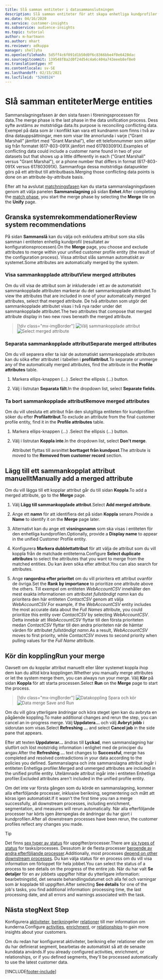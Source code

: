 ```yaml
---
title: Slå samman entiteter i datasammanslutningen
description: Slå samman entiteter för att skapa enhetliga kundprofiler.
ms.date: 04/16/2020
ms.service: customer-insights
ms.subservice: audience-insights
ms.topic: tutorial
author: m-hartmann
ms.author: mhart
ms.reviewer: adkuppa
manager: shellyha
ms.openlocfilehash: 5d5ff4c6f091d1b50d0f6c8366bbe4f0e6428dac
ms.sourcegitcommit: 139548f8a2d0f24d54c4a6c404a743eeeb8ef8e0
ms.translationtype: HT
ms.contentlocale: sv-SE
ms.lasthandoff: 02/15/2021
ms.locfileid: "5268524"
---
```

# <a name="merge-entities"></a><span data-ttu-id="42815-103">Slå samman entiteter</span><span class="sxs-lookup"><span data-stu-id="42815-103">Merge entities</span></span>

<span data-ttu-id="42815-104">Sammanslagningsfasen är den sista fasen i föreningsprocessen för data.</span><span class="sxs-lookup"><span data-stu-id="42815-104">The merge phase is the last phase in the data unification process.</span></span> <span data-ttu-id="42815-105">Dess syfte avstäms av motstridiga data.</span><span class="sxs-lookup"><span data-stu-id="42815-105">Its purpose is reconciling conflicting data.</span></span> <span data-ttu-id="42815-106">Exempel på data som är i konflikt kan vara ett kundnamn som finns i två av dina datauppsättningar, men som visar lite annorlunda i varje (“Grant Marshall” jämfört med “Grant Marshal”), eller ett telefonnummer som skiljer sig från formatet (617-803-091X jämfört med 617803091X).</span><span class="sxs-lookup"><span data-stu-id="42815-106">Examples of conflicting data could include a customer name found in two of your datasets but that shows up a little differently in each ("Grant Marshall" versus "Grant Marshal"), or a phone number that differs in format (617-803-091X versus 617803091X).</span></span> <span data-ttu-id="42815-107">Sammanfoga dessa motstridiga datapunkter görs på ett attribut till attributbasis.</span><span class="sxs-lookup"><span data-stu-id="42815-107">Merging those conflicting data points is done on an attribute-by-attribute basis.</span></span>

<span data-ttu-id="42815-108">Efter att ha avslutat [matchningsfasen](match-entities.md) kan du starta sammanslagningsfasen genom att välja panelen **Sammanslagning** på sidan **Enhet**.</span><span class="sxs-lookup"><span data-stu-id="42815-108">After completing the [match phase](match-entities.md), you start the merge phase by selecting the **Merge** tile on the **Unify** page.</span></span>

## <a name="review-system-recommendations"></a><span data-ttu-id="42815-109">Granska systemrekommendationer</span><span class="sxs-lookup"><span data-stu-id="42815-109">Review system recommendations</span></span>

<span data-ttu-id="42815-110">På sidan **Sammanslå** kan du välja och exkludera attribut som ska slås samman i entiteten enhetlig kundprofil (resultatet av konfigurationsprocessen).</span><span class="sxs-lookup"><span data-stu-id="42815-110">On the **Merge** page, you choose and exclude attributes to merge within your unified customer profile entity (the result of the configuration process).</span></span> <span data-ttu-id="42815-111">Vissa attribut slås samman automatiskt av systemet.</span><span class="sxs-lookup"><span data-stu-id="42815-111">Some attributes are automatically merged by the system.</span></span>

### <a name="view-merged-attributes"></a><span data-ttu-id="42815-112">Visa sammankopplade attribut</span><span class="sxs-lookup"><span data-stu-id="42815-112">View merged attributes</span></span>

<span data-ttu-id="42815-113">Om du vill visa de attribut som är inkluderade i ett av de automatiskt sammankopplade attributen markerar du det sammankopplade attributet.</span><span class="sxs-lookup"><span data-stu-id="42815-113">To view the attributes that are included in one of your automatically merged attributes, select that merged attribute.</span></span> <span data-ttu-id="42815-114">De två attributen som utgör det sammankopplade attributet visas i två nya rader under det sammankopplade attributet.</span><span class="sxs-lookup"><span data-stu-id="42815-114">The two attributes that compose that merged attribute display in two new rows beneath the merged attribute.</span></span>

> [!div class="mx-imgBorder"]
> <span data-ttu-id="42815-115">![Välj sammankopplade attribut](media/configure-data-merge-profile-attributes.png "Välj sammankopplade attribut")</span><span class="sxs-lookup"><span data-stu-id="42815-115">![Select merged attribute](media/configure-data-merge-profile-attributes.png "Select merged attribute")</span></span>

### <a name="separate-merged-attributes"></a><span data-ttu-id="42815-116">Separata sammankopplade attribut</span><span class="sxs-lookup"><span data-stu-id="42815-116">Separate merged attributes</span></span>

<span data-ttu-id="42815-117">Om du vill separera eller ta isär de automatiskt sammankopplade attributen kan du söka efter attributet i tabellen i **profilattribut**.</span><span class="sxs-lookup"><span data-stu-id="42815-117">To separate or unmerge any of the automatically merged attributes, find the attribute in the **Profile attributes** table.</span></span>

1. <span data-ttu-id="42815-118">Markera ellips-knappen (...) .</span><span class="sxs-lookup"><span data-stu-id="42815-118">Select the ellipsis (...) button.</span></span>
  
2. <span data-ttu-id="42815-119">Välj i listrutan **Separata fält**.</span><span class="sxs-lookup"><span data-stu-id="42815-119">In the dropdown list, select **Separate fields**.</span></span>

### <a name="remove-merged-attributes"></a><span data-ttu-id="42815-120">Ta bort sammankopplade attribut</span><span class="sxs-lookup"><span data-stu-id="42815-120">Remove merged attributes</span></span>

<span data-ttu-id="42815-121">Om du vill utesluta ett attribut från den slutgiltiga entiteten för kundprofilen söker du efter **Profilattribut**.</span><span class="sxs-lookup"><span data-stu-id="42815-121">To exclude an attribute from the final customer profile entity, find it in the **Profile attributes** table.</span></span>

1. <span data-ttu-id="42815-122">Markera ellips-knappen (...) .</span><span class="sxs-lookup"><span data-stu-id="42815-122">Select the ellipsis (...) button.</span></span>
  
2. <span data-ttu-id="42815-123">Välj i listrutan **Koppla inte**.</span><span class="sxs-lookup"><span data-stu-id="42815-123">In the dropdown list, select **Don't merge**.</span></span>

   <span data-ttu-id="42815-124">Attributet flyttas till avsnittet **borttaget från kundpost**.</span><span class="sxs-lookup"><span data-stu-id="42815-124">The attribute is moved to the **Removed from customer record** section.</span></span>

## <a name="manually-add-a-merged-attribute"></a><span data-ttu-id="42815-125">Lägg till ett sammankopplat attribut manuellt</span><span class="sxs-lookup"><span data-stu-id="42815-125">Manually add a merged attribute</span></span>

<span data-ttu-id="42815-126">Om du vill lägga till ett kopplar attribut går du till sidan **Koppla**.</span><span class="sxs-lookup"><span data-stu-id="42815-126">To add a merged attribute, go to the **Merge** page.</span></span>

1. <span data-ttu-id="42815-127">Välj **Lägg till sammankopplade attribut**.</span><span class="sxs-lookup"><span data-stu-id="42815-127">Select **Add merged attribute**.</span></span>

2. <span data-ttu-id="42815-128">Ange ett **namn** för att identifiera det på sidan **Koppla** senare.</span><span class="sxs-lookup"><span data-stu-id="42815-128">Provide a **Name** to identify it on the **Merge** page later.</span></span>

3. <span data-ttu-id="42815-129">Alternativt kan du ange ett **visningsnamn** som ska visas i entiteten för den enhetliga kundprofilen.</span><span class="sxs-lookup"><span data-stu-id="42815-129">Optionally, provide a **Display name** to appear in the unified Customer Profile entity.</span></span>

4. <span data-ttu-id="42815-130">Konfigurera **Markera dubblettattribut** för att välja de attribut som du vill koppla från de matchade entiteterna.</span><span class="sxs-lookup"><span data-stu-id="42815-130">Configure **Select duplicate attributes** to select the attributes that you want to merge from the matched entities.</span></span> <span data-ttu-id="42815-131">Du kan även söka efter attribut.</span><span class="sxs-lookup"><span data-stu-id="42815-131">You can also search for attributes.</span></span>

5. <span data-ttu-id="42815-132">Ange **rangordna efter prioritet** om du vill prioritera ett attribut ovanför de övriga.</span><span class="sxs-lookup"><span data-stu-id="42815-132">Set the **Rank by importance** to prioritize one attribute above the others.</span></span> <span data-ttu-id="42815-133">Till exempel om entiteten *WebAccountCSV* innehåller den mest exakta informationen om attributet *fullständigt namn* kan du prioritera den här entiteten *ContactCSV* genom att välja *WebAccountCSV*.</span><span class="sxs-lookup"><span data-stu-id="42815-133">For example, if the *WebAccountCSV* entity includes the most accurate data about the *Full Names* attribute, you could prioritize this entity over *ContactCSV* by selecting *WebAccountCSV*.</span></span> <span data-ttu-id="42815-134">Detta innebär att *WebAccountCSV* flyttar till den första prioriteten medan *ContactCSV* flyttar till den andra prioriteten när de hämtar värden för attributet *fullständigt namn*.</span><span class="sxs-lookup"><span data-stu-id="42815-134">As a result, *WebAccountCSV* moves to first priority, while *ContactCSV* moves to second priority when pulling values for the *Full Name* attribute.</span></span>

## <a name="run-your-merge"></a><span data-ttu-id="42815-135">Kör din koppling</span><span class="sxs-lookup"><span data-stu-id="42815-135">Run your merge</span></span>

<span data-ttu-id="42815-136">Oavsett om du kopplar attribut manuellt eller låter systemet koppla ihop dem kan du alltid köra kopplingen.</span><span class="sxs-lookup"><span data-stu-id="42815-136">Whether you manually merge attributes or let the system merge them, you can always run your merge.</span></span> <span data-ttu-id="42815-137">Välj **Kör** på sidan **Koppla** för att starta processen.</span><span class="sxs-lookup"><span data-stu-id="42815-137">Select **Run** on the **Merge** page to start the process.</span></span>

> [!div class="mx-imgBorder"]
> <span data-ttu-id="42815-138">![Datakoppling Spara och kör](media/configure-data-merge-save-run.png "Datakoppling Spara och kör")</span><span class="sxs-lookup"><span data-stu-id="42815-138">![Data merge Save and Run](media/configure-data-merge-save-run.png "Data merge Save and Run")</span></span>

<span data-ttu-id="42815-139">Om du vill göra ytterligare ändringar och köra steget igen kan du avbryta en pågående koppling.</span><span class="sxs-lookup"><span data-stu-id="42815-139">To make additional changes and rerun the step, you can cancel an in-progress merge.</span></span> <span data-ttu-id="42815-140">Välj **Uppdatera...** och välj **Avbryt jobb** i sidorutan som visas.</span><span class="sxs-lookup"><span data-stu-id="42815-140">Select **Refreshing ...** and select **Cancel job**  in the side pane that appears.</span></span>

<span data-ttu-id="42815-141">Efter att texten **Uppdaterar...** ändras till **Lyckad**, men sammanslagning har slutfört och löst motstridig information i enlighet med de principer du angav.</span><span class="sxs-lookup"><span data-stu-id="42815-141">After the **Refreshing ...** text changes to **Successful**, merge has completed and resolved contradictions in your data according to the policies you defined.</span></span> <span data-ttu-id="42815-142">Sammanslagna och inte sammanslagna attribut ingår i entiteten Enhetliga profiler.</span><span class="sxs-lookup"><span data-stu-id="42815-142">Merged and unmerged attributes are included in the unified profile entity.</span></span> <span data-ttu-id="42815-143">Utelämnade attribut ingår inte i entiteten Enhetliga profiler.</span><span class="sxs-lookup"><span data-stu-id="42815-143">Excluded attributes aren't included in the unified profile entity.</span></span>

<span data-ttu-id="42815-144">Om det inte var första gången som du körde en sammanslagning, kommer alla efterföljande processer, inklusive berikning, segmentering och mått att köras igen automatiskt.</span><span class="sxs-lookup"><span data-stu-id="42815-144">If it wasn't the first time you ran a merge successfully, all downstream processes, including enrichment, segmentation, and measures will rerun automatically.</span></span> <span data-ttu-id="42815-145">När alla efterföljande processer har körts igen återspeglas de ändringar du har gjort i kundprofilen.</span><span class="sxs-lookup"><span data-stu-id="42815-145">After all downstream processes have been rerun, the customer profiles reflect any changes you made.</span></span>

> [!TIP]
> <span data-ttu-id="42815-146">Det finns [sex typer av status](system.md#status-types) för uppgifter/processer.</span><span class="sxs-lookup"><span data-stu-id="42815-146">There are [six types of status](system.md#status-types) for tasks/processes.</span></span> <span data-ttu-id="42815-147">Dessutom är de flesta processer [beroende av andra efterföljande processer](system.md#refresh-policies).</span><span class="sxs-lookup"><span data-stu-id="42815-147">Additionally, most processes [depend on other downstream processes](system.md#refresh-policies).</span></span> <span data-ttu-id="42815-148">Du kan välja status för en process om du vill visa information om förloppet för hela jobbet.</span><span class="sxs-lookup"><span data-stu-id="42815-148">You can select the status of a process to see details on the progress of the entire job.</span></span> <span data-ttu-id="42815-149">När du har valt **Se detaljer** för en av jobbets uppgifter hittar du ytterligare information: bearbetningstid, det senaste behandlingsdatumet och alla fel och varningar som är kopplade till uppgiften.</span><span class="sxs-lookup"><span data-stu-id="42815-149">After selecting **See details** for one of the job's tasks, you find additional information: processing time, the last processing date, and all errors and warnings associated with the task.</span></span>

## <a name="next-step"></a><span data-ttu-id="42815-150">Nästa steg</span><span class="sxs-lookup"><span data-stu-id="42815-150">Next Step</span></span>

<span data-ttu-id="42815-151">Konfigurera [aktiviteter](activities.md), [berikning](enrichment-microsoft-graph.md)eller [relationer](relationships.md) till mer information om kunderna.</span><span class="sxs-lookup"><span data-stu-id="42815-151">Configure [activities](activities.md), [enrichment](enrichment-microsoft-graph.md), or [relationships](relationships.md) to gain more insights about your customers.</span></span>

<span data-ttu-id="42815-152">Om du redan har konfigurerat aktiviteter, berikning eller relationer eller om du har definierat segment, bearbetas de automatiskt så att de senaste kunddata används.</span><span class="sxs-lookup"><span data-stu-id="42815-152">If you already configured activities, enrichment, or relationships, or if you defined segments, they'll be processed automatically to use the latest customer data.</span></span>




[!INCLUDE[footer-include](../includes/footer-banner.md)]